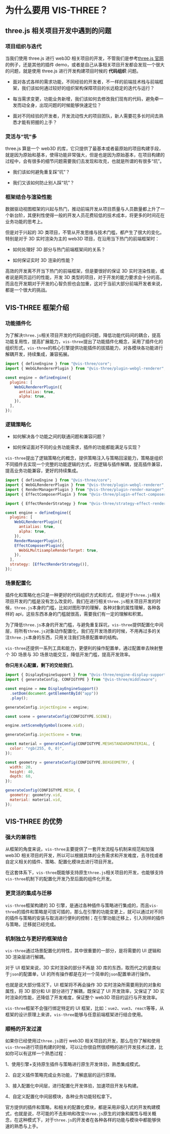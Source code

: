 # 为什么要用 VIS-THREE？

## three.js 相关项目开发中遇到的问题

### 项目组织与迭代

当我们使用 three.js 进行 web3D 相关项目的开发，不管我们是参考[three.js 官网](https://threejs.org/)的例子，还是其他的插件 demo，或者是自己从事相关项目开发都会发现一个很大的问题，就是使用 three.js 进行开发构建项目时候的 **代码组织** 问题。

- 面对各式各样的需求功能，不同经验的开发者，不一样的前端技术栈与前端框架，我们该如何通过较好的组织架构保障项目的长远稳定的迭代与运行？

- 每当需求变更，功能业务新增，我们该如何去修改我们现有的代码，避免牵一发而动全身，出现问题的时候能够快速定位？

- 面对不同经验的开发者，开发流动性大的项目团队，新人需要花多长时间去熟悉才能有把握的上手？

### 灵活与“坑”多

three.js 算是一个 web3D 的库，它只提供了最基本或者最原始的项目构建手段，就是因为原始和基本，使得功能非常强大，但是也是因为原始基本，在项目构建的过程中，会有很多的细节问题需要我们去发现和攻克，也就是所谓的有很多“坑”。

- 我们该如何避免重复踩“坑”？

- 我们又该如何防止别人踩“坑”？

### 框架结合与渲染性能

数据驱动视图框架的兴起与热门，推动前端开发从项目质量与人员数量都上升了一个新台阶，其便利性使得一般的开发人员花费较低的技术成本，将更多的时间花在业务功能的思考上。

但是对于兴起的 3D 类项目，不管从开发思维与技术门槛，都产生了很大的变化。特别是对于 3D 实时渲染为主的 web3D 项目，在沿用当下热门的前端框架时：

- 如何处理好 3D 部分与热门前端框架间的关系？

- 如何保证实时 3D 渲染的性能？

高效的开发离不开当下热门的前端框架，但是要很好的保证 3D 实时渲染性能，或者说是网页运行的性能，开发 3D 类型的项目，对于开发的能力要求会十分的高，而且在开发期对于开发的心智负担也会加重，这对于当前大部分前端开发者来说，都是一个很大的挑战。

## VIS-THREE 框架介绍

### 功能插件化

为了解决`three.js`相关项目开发的代码组织问题，降低功能代码间的耦合，提高功能复用性，提高扩展能力，`vis-three`提出了功能插件化概念，采用了插件化的组织形式，`vis-three`的核心引擎提供功能插件的拔插能力，对各模块各功能进行解耦开发，持续集成，兼容拓展。

```js
import { defineEngine } from "@vis-three/core";
import { WebGLRendererPlugin } from "@vis-three/plugin-webgl-renderer";

const engine = defineEngine({
  plugins: [
    WebGLRendererPlugin({
      antialias: true,
      alpha: true,
    }),
  ],
});
```

### 逻辑策略化

- 如何解决各个功能之间的联通问题和兼容问题？

- 如何保证面对不同的业务功能需求，插件的功能都能满足与实现？

`vis-three`提出了逻辑策略化的概念，提供策略注入与策略回滚能力，策略是组织不同插件去实现一个完整的功能逻辑的方式，将逻辑与插件解耦，提高插件兼容，提高业务功能兼容，更好的持续集成。

```js
import { defineEngine } from "@vis-three/core";
import { WebGLRendererPlugin } from "@vis-three/plugin-webgl-renderer";
import { RenderManagerPlugin } from "@vis-three/plugin-render-manager";
import { EffectComposerPlugin } from "@vis-three/plugin-effect-composer";

import { EffectRenderStrategy } from "@vis-three/strategy-effect-render";

const engine = defineEngine({
  plugins: [
    WebGLRendererPlugin({
      antialias: true,
      alpha: true,
    }),
    RenderManagerPlugin(),
    EffectComposerPlugin({
      WebGLMultisampleRenderTarget: true,
    }),
  ],
  strategy: [EffectRenderStrategy()],
});
```

### 场景配置化

插件化和策略化也只是一种更好的代码组织方式和形式，但是对于`three.js`相关项目开发的门槛是没有怎么改变的，我们在进行相关`three.js`相关项目开发的时候，`three.js`本身的门槛，比如对图形学的理解，各种对象的属性理解，各种各样的 api，这些东西本身的门槛就很高，需要我们有一定的理解和积累。

为了降低`three.js`本身的开发门槛，与避免重复踩坑，`vis-three`提供配置化中间层，将所有`three.js`对象动作配置化，我们在开发场景的时候，不用再过多的关注`three.js`本身的东西，只用关注我们场景配置单的结构。

`vis-three`还提供一系列工具和能力，更便利的操作配置单，通过配置单去映射整个 3D 场景与 3D 场景功能交互，降低开发门槛，提高开发效率。

**你只用关心配置，剩下的交给我们**。

```js
import { DisplayEngineSupport } from "@vis-three/engine-display-support";
import { generateConfig, CONFIGTYPE } from "@vis-three/middleware";

const engine = new DisplayEngineSupport()
  .setDom(document.getElementById("app"))
  .play();

generateConfig.injectEngine = engine;

const scene = generateConfig(CONFIGTYPE.SCENE);

engine.setSceneBySymbol(scene.vid);

generateConfig.injectScene = true;

const material = generateConfig(CONFIGTYPE.MESHSTANDARDMATERIAL, {
  color: "rgb(255, 0, 0)",
});

const geometry = generateConfig(CONFIGTYPE.BOXGEOMETRY, {
  width: 20,
  height: 40,
  depth: 60,
});

generateConfig(CONFIGTYPE.MESH, {
  geometry: geometry.vid,
  material: material.vid,
});
```

## VIS-THREE 的优势

### 强大的兼容性

从框架的角度来说，`vis-three`主要提供了一套开发流程与机制来规范和加强 web3D 相关项目的开发，所以可以根据具体的业务需求和开发难度，去寻找或者自定义相关的插件、策略、配置化模块去进行项目开发。

在这套体系下，`vis-three`既能够支持原生`three.js`相关项目的开发，也能够支持`vis-three`机制下的配置化开发乃至后面的组件化开发。

### 更灵活的集成与迁移

`vis-three`框架构建的 3D 引擎，是通过各种插件与策略进行集成的，而且`vis-three`的插件和策略是可拔可插的，那么在引擎的功能变更上，就可以通过对不同的插件与策略的安装与取消进行便利的控制；在引擎功能迁移上，引入同样的插件与策略，迁移就已经完成。

### 机制独立与更好的框架结合

`vis-three`通过场景配置化的特性，其中很重要的一部分，是将需要的 UI 逻辑和 3D 渲染层进行解耦。

对于 UI 框架来说，3D 实时渲染的部分不再是 3D 库的东西，取而代之的是类似于`json`的配置单，UI 的所有操作都是在对一个简单的`json`配置单进行操作。

也就是说大部分情况下，UI 框架将不再会操作 3D 实时渲染所需要用到的对象和属性，将 3D 部分和 UI 部分进行了解耦，既保证了 UI 开发效率，又保证了 3D 实时渲染的性能，还降低了开发难度，保证整个 web3D 项目的运行与开发效率。

`vis-three`框架不会强行绑定特定的 UI 框架，比如：`vue2`、`vue3`、`react`等等，从框架的设计原理上来讲，`vis-three`能够与任意前端框架进行结合使用。

### 顺畅的开发过渡

如果你已经使用过`three.js`进行 web3D 相关项目的开发，那么在你了解和使用`vis-three`进行项目构建的时候，可以让你很自然很顺畅的进行开发技术过渡，比如你可以有这样一个熟悉过程：

1、使用引擎+支持原生插件与策略进行原生开发体验，熟悉集成模式。

2、自定义插件策略完成业务功能，了解底层的运行原理。

3、接入配置化中间层，进行配置化开发体验，加速项目开发与构建。

4、自定义配置化中间层模块，各种业务功能轻松拿下。

官方提供的插件和策略，和相关的配置化模块，都是采用非侵入式的开发构建模式，也就是说，尽可能的不去影响和改变`three.js`原生的对象和属性与相关概念，在这种模式下，对于`three.js`的开发者在各种各样的功能与模块中都能够快速的熟悉与上手。
